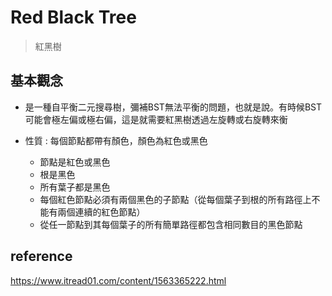 # Red Black Tree
>紅黑樹

## 基本觀念
* 是一種自平衡二元搜尋樹，彌補BST無法平衡的問題，也就是說。有時候BST可能會極左偏或極右偏，這是就需要紅黑樹透過左旋轉或右旋轉來衡

* 性質 : 每個節點都帶有顏色，顏色為紅色或黑色

  * 節點是紅色或黑色
  * 根是黑色
  * 所有葉子都是黑色
  * 每個紅色節點必須有兩個黑色的子節點（從每個葉子到根的所有路徑上不能有兩個連續的紅色節點）
  * 從任一節點到其每個葉子的所有簡單路徑都包含相同數目的黑色節點
  
## reference
https://www.itread01.com/content/1563365222.html
